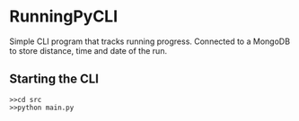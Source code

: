 # RunningPyCLI

Simple CLI program that tracks running progress. Connected to a MongoDB to store distance, time and date of the run. 

## Starting the CLI

```
>>cd src
>>python main.py
```

